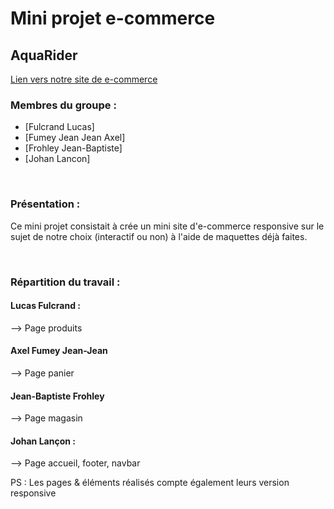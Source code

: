 # Mini projet e-commerce

## AquaRider 
[Lien vers notre site de e-commerce](https://jlancon8.github.io/mini-projet_e-commerce/)

### Membres du groupe :

- [Fulcrand Lucas]
- [Fumey Jean Jean Axel]  
- [Frohley Jean-Baptiste]
- [Johan Lancon]

<br>

### Présentation :

Ce mini projet consistait à crée un mini site d'e-commerce responsive sur le sujet de notre choix (interactif ou non) à l'aide de maquettes déjà faites.

<br>

### Répartition du travail :

#### Lucas Fulcrand : 
  --> Page produits
<br>
#### Axel Fumey Jean-Jean
  --> Page panier
<br>
#### Jean-Baptiste Frohley
  --> Page magasin
<br>
#### Johan Lançon :
  --> Page accueil, footer, navbar



PS : Les pages & éléments réalisés compte également leurs version responsive
